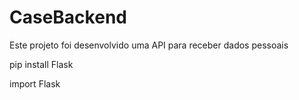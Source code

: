 # CaseBackend

Este projeto foi desenvolvido uma API para receber dados pessoais

pip install Flask

import Flask

